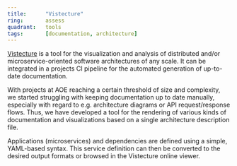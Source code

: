 ```yaml
---
title:      "Vistecture"
ring:       assess
quadrant:   tools
tags:       [documentation, architecture]
---
```


[Vistecture](https://vistecture.me/) is a tool for the visualization and analysis of  distributed
and/or microservice-oriented software architectures of any scale. It can be integrated in a projects
CI pipeline for the automated generation of up-to-date documentation.

With projects at AOE reaching a certain threshold of size and complexity, we started struggling
with keeping documentation up to date manually, especially with regard to e.g. architecture diagrams
or API request/response flows. Thus, we have developed a tool for the rendering of various kinds
of documentation and visualizations based on a single architecture description file.

Applications (microservices) and dependencies are defined using a simple, YAML-based syntax. This
service definition can then be converted to the desired output formats or browsed in the Vistecture
online viewer.
